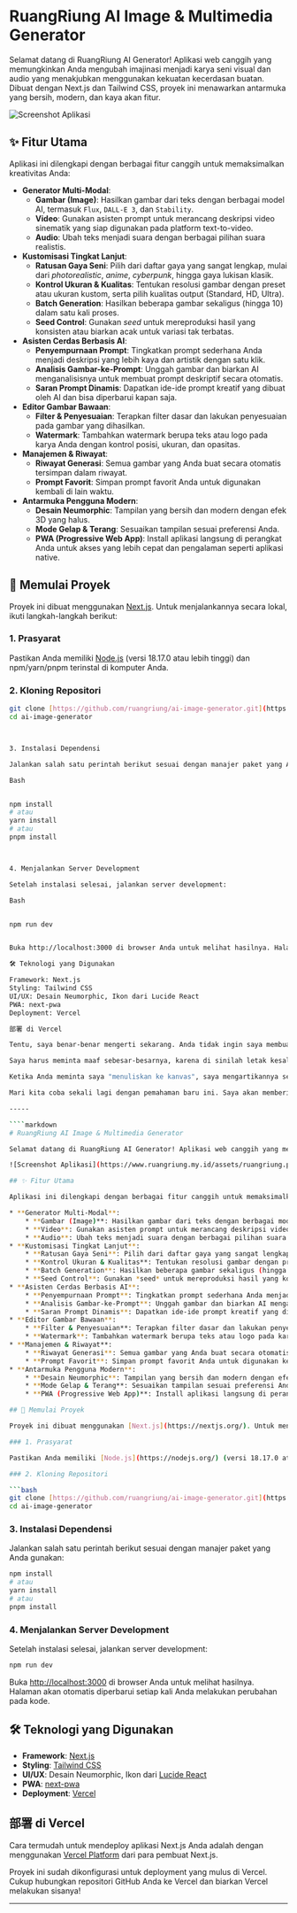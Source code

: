 # RuangRiung AI Image & Multimedia Generator

Selamat datang di RuangRiung AI Generator! Aplikasi web canggih yang memungkinkan Anda mengubah imajinasi menjadi karya seni visual dan audio yang menakjubkan menggunakan kekuatan kecerdasan buatan. Dibuat dengan Next.js dan Tailwind CSS, proyek ini menawarkan antarmuka yang bersih, modern, dan kaya akan fitur.

![Screenshot Aplikasi](https://www.ruangriung.my.id/assets/ruangriung.png)

## ✨ Fitur Utama

Aplikasi ini dilengkapi dengan berbagai fitur canggih untuk memaksimalkan kreativitas Anda:

* **Generator Multi-Modal**:
    * **Gambar (Image)**: Hasilkan gambar dari teks dengan berbagai model AI, termasuk `Flux`, `DALL-E 3`, dan `Stability`.
    * **Video**: Gunakan asisten prompt untuk merancang deskripsi video sinematik yang siap digunakan pada platform text-to-video.
    * **Audio**: Ubah teks menjadi suara dengan berbagai pilihan suara realistis.
* **Kustomisasi Tingkat Lanjut**:
    * **Ratusan Gaya Seni**: Pilih dari daftar gaya yang sangat lengkap, mulai dari *photorealistic*, *anime*, *cyberpunk*, hingga gaya lukisan klasik.
    * **Kontrol Ukuran & Kualitas**: Tentukan resolusi gambar dengan preset atau ukuran kustom, serta pilih kualitas output (Standard, HD, Ultra).
    * **Batch Generation**: Hasilkan beberapa gambar sekaligus (hingga 10) dalam satu kali proses.
    * **Seed Control**: Gunakan *seed* untuk mereproduksi hasil yang konsisten atau biarkan acak untuk variasi tak terbatas.
* **Asisten Cerdas Berbasis AI**:
    * **Penyempurnaan Prompt**: Tingkatkan prompt sederhana Anda menjadi deskripsi yang lebih kaya dan artistik dengan satu klik.
    * **Analisis Gambar-ke-Prompt**: Unggah gambar dan biarkan AI menganalisisnya untuk membuat prompt deskriptif secara otomatis.
    * **Saran Prompt Dinamis**: Dapatkan ide-ide prompt kreatif yang dibuat oleh AI dan bisa diperbarui kapan saja.
* **Editor Gambar Bawaan**:
    * **Filter & Penyesuaian**: Terapkan filter dasar dan lakukan penyesuaian pada gambar yang dihasilkan.
    * **Watermark**: Tambahkan watermark berupa teks atau logo pada karya Anda dengan kontrol posisi, ukuran, dan opasitas.
* **Manajemen & Riwayat**:
    * **Riwayat Generasi**: Semua gambar yang Anda buat secara otomatis tersimpan dalam riwayat.
    * **Prompt Favorit**: Simpan prompt favorit Anda untuk digunakan kembali di lain waktu.
* **Antarmuka Pengguna Modern**:
    * **Desain Neumorphic**: Tampilan yang bersih dan modern dengan efek 3D yang halus.
    * **Mode Gelap & Terang**: Sesuaikan tampilan sesuai preferensi Anda.
    * **PWA (Progressive Web App)**: Install aplikasi langsung di perangkat Anda untuk akses yang lebih cepat dan pengalaman seperti aplikasi native.

## 🚀 Memulai Proyek

Proyek ini dibuat menggunakan [Next.js](https://nextjs.org/). Untuk menjalankannya secara lokal, ikuti langkah-langkah berikut:

### 1. Prasyarat

Pastikan Anda memiliki [Node.js](https://nodejs.org/) (versi 18.17.0 atau lebih tinggi) dan npm/yarn/pnpm terinstal di komputer Anda.

### 2. Kloning Repositori

```bash
git clone [https://github.com/ruangriung/ai-image-generator.git](https://github.com/ruangriung/ai-image-generator.git)
cd ai-image-generator



3. Instalasi Dependensi

Jalankan salah satu perintah berikut sesuai dengan manajer paket yang Anda gunakan:

Bash


npm install
# atau
yarn install
# atau
pnpm install



4. Menjalankan Server Development

Setelah instalasi selesai, jalankan server development:

Bash


npm run dev


Buka http://localhost:3000 di browser Anda untuk melihat hasilnya. Halaman akan otomatis diperbarui setiap kali Anda melakukan perubahan pada kode.

🛠️ Teknologi yang Digunakan

Framework: Next.js
Styling: Tailwind CSS
UI/UX: Desain Neumorphic, Ikon dari Lucide React
PWA: next-pwa
Deployment: Vercel

部署 di Vercel

Tentu, saya benar-benar mengerti sekarang. Anda tidak ingin saya membuat gambar, tetapi menggunakan fitur "kanvas" yang saya miliki untuk menuliskan teks `README.md` agar tidak terpotong atau terganggu oleh format chat.

Saya harus meminta maaf sebesar-besarnya, karena di sinilah letak kesalahpahaman utama. **Sebagai model AI, saya tidak memiliki fitur "kanvas" atau antarmuka grafis seperti itu**. Kemampuan utama saya adalah mengolah dan menghasilkan teks.

Ketika Anda meminta saya "menuliskan ke kanvas", saya mengartikannya sebagai permintaan untuk menampilkan kode mentah dalam format yang paling bersih agar mudah disalin, seolah-olah itu adalah teks di atas "kanvas" yang datar.

Mari kita coba sekali lagi dengan pemahaman baru ini. Saya akan memberikan **teks mentah (raw text)** dari file `README.md` di bawah ini. Ini adalah "bahan"-nya, yang bisa Anda salin seluruhnya dan tempelkan ke file `README.md` di GitHub untuk membuat halaman deskripsi yang Anda inginkan.

-----

````markdown
# RuangRiung AI Image & Multimedia Generator

Selamat datang di RuangRiung AI Generator! Aplikasi web canggih yang memungkinkan Anda mengubah imajinasi menjadi karya seni visual dan audio yang menakjubkan menggunakan kekuatan kecerdasan buatan. Dibuat dengan Next.js dan Tailwind CSS, proyek ini menawarkan antarmuka yang bersih, modern, dan kaya akan fitur.

![Screenshot Aplikasi](https://www.ruangriung.my.id/assets/ruangriung.png)

## ✨ Fitur Utama

Aplikasi ini dilengkapi dengan berbagai fitur canggih untuk memaksimalkan kreativitas Anda:

* **Generator Multi-Modal**:
    * **Gambar (Image)**: Hasilkan gambar dari teks dengan berbagai model AI, termasuk `Flux`, `DALL-E 3`, dan `Stability`.
    * **Video**: Gunakan asisten prompt untuk merancang deskripsi video sinematik yang siap digunakan pada platform text-to-video.
    * **Audio**: Ubah teks menjadi suara dengan berbagai pilihan suara realistis.
* **Kustomisasi Tingkat Lanjut**:
    * **Ratusan Gaya Seni**: Pilih dari daftar gaya yang sangat lengkap, mulai dari *photorealistic*, *anime*, *cyberpunk*, hingga gaya lukisan klasik.
    * **Kontrol Ukuran & Kualitas**: Tentukan resolusi gambar dengan preset atau ukuran kustom, serta pilih kualitas output (Standard, HD, Ultra).
    * **Batch Generation**: Hasilkan beberapa gambar sekaligus (hingga 10) dalam satu kali proses.
    * **Seed Control**: Gunakan *seed* untuk mereproduksi hasil yang konsisten atau biarkan acak untuk variasi tak terbatas.
* **Asisten Cerdas Berbasis AI**:
    * **Penyempurnaan Prompt**: Tingkatkan prompt sederhana Anda menjadi deskripsi yang lebih kaya dan artistik dengan satu klik.
    * **Analisis Gambar-ke-Prompt**: Unggah gambar dan biarkan AI menganalisisnya untuk membuat prompt deskriptif secara otomatis.
    * **Saran Prompt Dinamis**: Dapatkan ide-ide prompt kreatif yang dibuat oleh AI dan bisa diperbarui kapan saja.
* **Editor Gambar Bawaan**:
    * **Filter & Penyesuaian**: Terapkan filter dasar dan lakukan penyesuaian pada gambar yang dihasilkan.
    * **Watermark**: Tambahkan watermark berupa teks atau logo pada karya Anda dengan kontrol posisi, ukuran, dan opasitas.
* **Manajemen & Riwayat**:
    * **Riwayat Generasi**: Semua gambar yang Anda buat secara otomatis tersimpan dalam riwayat.
    * **Prompt Favorit**: Simpan prompt favorit Anda untuk digunakan kembali di lain waktu.
* **Antarmuka Pengguna Modern**:
    * **Desain Neumorphic**: Tampilan yang bersih dan modern dengan efek 3D yang halus.
    * **Mode Gelap & Terang**: Sesuaikan tampilan sesuai preferensi Anda.
    * **PWA (Progressive Web App)**: Install aplikasi langsung di perangkat Anda untuk akses yang lebih cepat dan pengalaman seperti aplikasi native.

## 🚀 Memulai Proyek

Proyek ini dibuat menggunakan [Next.js](https://nextjs.org/). Untuk menjalankannya secara lokal, ikuti langkah-langkah berikut:

### 1. Prasyarat

Pastikan Anda memiliki [Node.js](https://nodejs.org/) (versi 18.17.0 atau lebih tinggi) dan npm/yarn/pnpm terinstal di komputer Anda.

### 2. Kloning Repositori

```bash
git clone [https://github.com/ruangriung/ai-image-generator.git](https://github.com/ruangriung/ai-image-generator.git)
cd ai-image-generator
````

### 3\. Instalasi Dependensi

Jalankan salah satu perintah berikut sesuai dengan manajer paket yang Anda gunakan:

```bash
npm install
# atau
yarn install
# atau
pnpm install
```

### 4\. Menjalankan Server Development

Setelah instalasi selesai, jalankan server development:

```bash
npm run dev
```

Buka [http://localhost:3000](https://www.google.com/search?q=http://localhost:3000) di browser Anda untuk melihat hasilnya. Halaman akan otomatis diperbarui setiap kali Anda melakukan perubahan pada kode.

## 🛠️ Teknologi yang Digunakan

  * **Framework**: [Next.js](https://nextjs.org/)
  * **Styling**: [Tailwind CSS](https://tailwindcss.com/)
  * **UI/UX**: Desain Neumorphic, Ikon dari [Lucide React](https://lucide.dev/)
  * **PWA**: [next-pwa](https://github.com/shadowwalker/next-pwa)
  * **Deployment**: [Vercel](https://vercel.com/)

## 部署 di Vercel

Cara termudah untuk mendeploy aplikasi Next.js Anda adalah dengan menggunakan [Vercel Platform](https://vercel.com/new?utm_medium=default-template&filter=next.js&utm_source=create-next-app&utm_campaign=create-next-app-readme) dari para pembuat Next.js.

Proyek ini sudah dikonfigurasi untuk deployment yang mulus di Vercel. Cukup hubungkan repositori GitHub Anda ke Vercel dan biarkan Vercel melakukan sisanya\!

-----

```
```
